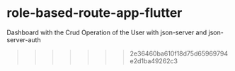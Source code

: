 
# role-based-route-app-flutter
Dashboard with the Crud Operation of the User with json-server and json-server-auth
>>>>>>> 2e36460ba610f18d75d65969794e2d1ba49262c3
